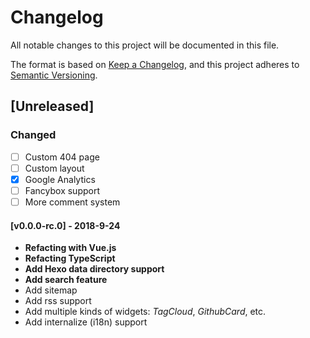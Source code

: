 # Changelog
All notable changes to this project will be documented in this file.

The format is based on [Keep a Changelog](https://keepachangelog.com/en/1.0.0/),
and this project adheres to [Semantic Versioning](https://semver.org/spec/v2.0.0.html).

## [Unreleased]
### Changed

- [ ] Custom 404 page
- [ ] Custom layout
- [x] Google Analytics
- [ ] Fancybox support
- [ ] More comment system

#### [v0.0.0-rc.0] - 2018-9-24

- **Refacting with Vue.js**
- **Refacting TypeScript**
- **Add Hexo data directory support**
- **Add search feature**
- Add sitemap
- Add rss support
- Add multiple kinds of widgets: *TagCloud*, *GithubCard*, etc.
- Add internalize (i18n) support
